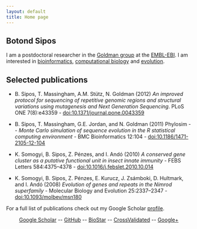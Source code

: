 ```yaml
---
layout: default
title: Home page
---
```


## Botond Sipos

I am a postdoctoral researcher in the [Goldman group](http://www.ebi.ac.uk/goldman) at the [EMBL-EBI](http://www.ebi.ac.uk). I am interested in [bioinformatics](http://en.wikipedia.org/wiki/Bioinformatics), [computational biology](http://en.wikipedia.org/wiki/Computational_biology) and [evolution](http://en.wikipedia.org/wiki/Evolution).

## Selected publications

* B. Sipos, T. Massingham, A.M. Stütz, N. Goldman (2012) *An improved protocol for sequencing of repetitive genomic regions and structural variations using mutagenesis and Next Generation Sequencing*. PLoS ONE 7(8):e43359 - [doi:10.1371/journal.pone.0043359](http://dx.doi.org/10.1371/journal.pone.0043359)

* B. Sipos, T. Massingham, G.E. Jordan, and N. Goldman (2011) Phylosim -- *Monte Carlo simulation of sequence evolution in the R statistical computing environment* - BMC Bioinformatics 12:104 - [doi:10.1186/1471-2105-12-104](http://dx.doi.org/10.1186/1471-2105-12-104)

* K. Somogyi, B. Sipos, Z. Pénzes, and I. Andó (2010) *A conserved gene cluster as a putative functional unit in insect innate immunity* - FEBS Letters 584:4375–4378 - [doi:10.1016/j.febslet.2010.10.014](http://dx.doi.org/10.1016/j.febslet.2010.10.014)

* K. Somogyi, B. Sipos, Z. Pénzes, E. Kurucz, J. Zsámboki, D. Hultmark, and I. Andó (2008) *Evolution of genes and repeats in the Nimrod superfamily* - Molecular Biology and Evolution 25:2337–2347 - [doi:10.1093/molbev/msn180](http://dx.doi.org/10.1093/molbev/msn180)

For a full list of publications check out my Google Scholar [profile](http://scholar.google.co.uk/citations?user=_hAYjH0AAAAJ&hl=en).



<p style="text-align:center">
<a href="http://scholar.google.co.uk/citations?user=_hAYjH0AAAAJ&hl=en">Google Scholar</a> -- <a href="https://github.com/sbotond">GitHub</a> -- <a href="http://www.biostars.org/user/profile/1093/">BioStar</a> -- <a href="http://stats.stackexchange.com/users/2802/botond-sipos">CrossValidated</a> -- <a href="https://plus.google.com/103486676558203123085/posts">Google+</a>
</p>


